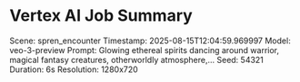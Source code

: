 # Vertex AI Job Summary
Scene: spren_encounter
Timestamp: 2025-08-15T12:04:59.969997
Model: veo-3-preview
Prompt: Glowing ethereal spirits dancing around warrior, magical fantasy creatures, otherworldly atmosphere,...
Seed: 54321
Duration: 6s
Resolution: 1280x720
